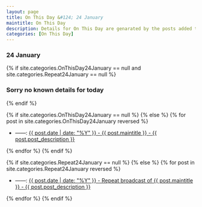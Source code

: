 ```yaml
---
layout: page
title: On This Day &#124; 24 January
maintitle: On This Day
description: Details for On This Day are genarated by the posts added to the website so the content is subject to changes/updates over time.
categories: [On This Day]
---
```


<h3>24 January</h3>

{% if site.categories.OnThisDay24January == null and site.categories.Repeat24January == null %}
  <h3>Sorry no known details for today</h3>
{% endif %}

{% if site.categories.OnThisDay24January == null %}
{% else %}
{% for post in site.categories.OnThisDay24January reversed %}
<ul>
<li> ——: <a href="{{ post.url }}">{{ post.date | date: "%Y" }} - {{ post.maintitle }} - {{ post.post_description }}</a></li>
</ul>
{% endfor %}
{% endif %}

{% if site.categories.Repeat24January == null %}
{% else %}
{% for post in site.categories.Repeat24January reversed %}
<ul>
<li> ——: <a href="{{ post.url }}">{{ post.date | date: "%Y" }} - Repeat broadcast of {{ post.maintitle }} - {{ post.post_description }}</a></li>
</ul>
{% endfor %}
{% endif %}
